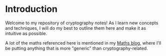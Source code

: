 # Introduction

Welcome to my repository of cryptography notes! As I learn new concepts and techniques, I will do my best to outline them here and make it as intuitive as possible.

A lot of the maths referenced here is mentioned in my [Maths blog](https://ir0nstone.notion.site/Maths-3bb97c269fdc4dde810a3bb3ef9780f1?pvs=4), where I'll be putting anything that is more "generic" than cryptography-related.
